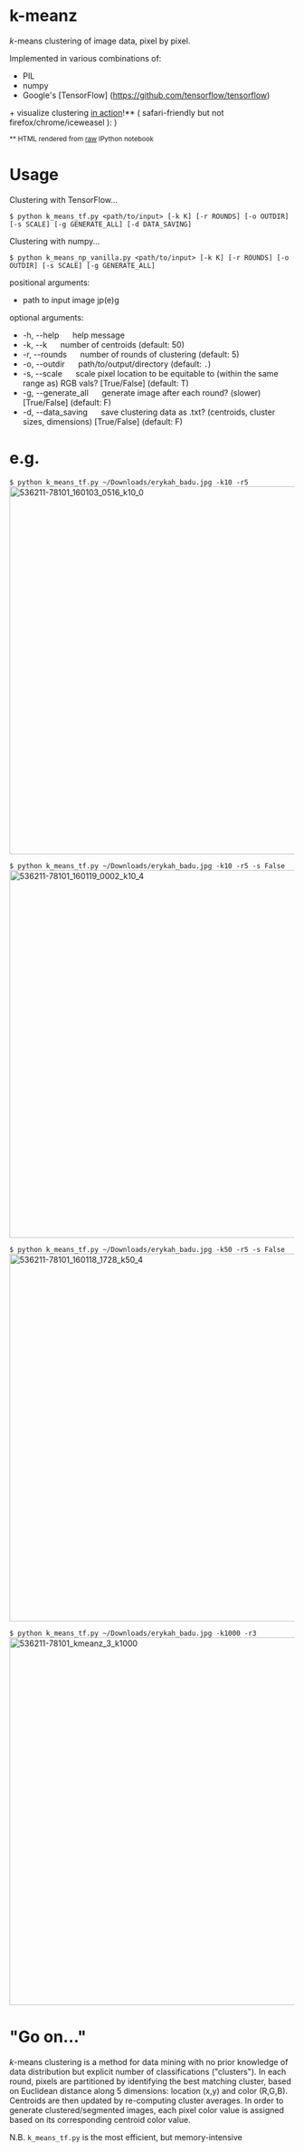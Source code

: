# k-meanz
_k_-means clustering of image data, pixel by pixel.

Implemented in various combinations of:
* PIL
* numpy
* Google's [TensorFlow] (https://github.com/tensorflow/tensorflow)

\+ visualize clustering [in action](https://meereeum.github.io/k-meanz)!**
( safari-friendly but not firefox/chrome/iceweasel ): )

<sub>** HTML rendered from [raw](https://github.com/meereeum/k-meanz/blob/master/ipython/plotting_roids.ipynb) IPython notebook</sub>

# Usage

Clustering with TensorFlow...

```$ python k_means_tf.py <path/to/input> [-k K] [-r ROUNDS] [-o OUTDIR] [-s SCALE] [-g GENERATE_ALL] [-d DATA_SAVING]```

Clustering with numpy...

```$ python k_means_np_vanilla.py <path/to/input> [-k K] [-r ROUNDS] [-o OUTDIR] [-s SCALE] [-g GENERATE_ALL]```

positional arguments:
* path to input image jp(e)g

optional arguments:
* -h, --help &nbsp;&nbsp;&nbsp;&nbsp; help message
* -k, --k &nbsp;&nbsp;&nbsp;&nbsp; number of centroids (default: 50)
* -r, --rounds &nbsp;&nbsp;&nbsp;&nbsp; number of rounds of clustering (default: 5)
* -o, --outdir &nbsp;&nbsp;&nbsp;&nbsp; path/to/output/directory (default: ```.```)
* -s, --scale &nbsp;&nbsp;&nbsp;&nbsp; scale pixel location to be equitable to (within the same range as) RGB vals? \[True/False\] (default: T)
* -g, --generate_all &nbsp;&nbsp;&nbsp;&nbsp; generate image after each round? (slower) \[True/False\] (default: F)
* -d, --data_saving &nbsp;&nbsp;&nbsp;&nbsp; save clustering data as .txt? (centroids, cluster sizes, dimensions) \[True/False\] (default: F)

# e.g.

```$ python k_means_tf.py ~/Downloads/erykah_badu.jpg -k10 -r5```
<a data-flickr-embed="true"  href="https://www.flickr.com/photos/102397924@N07/24178107450/in/dateposted-public/" title="536211-78101_160103_0516_k10_0"><img src="https://farm2.staticflickr.com/1614/24178107450_60f51bb83b_b.jpg" width="650" height="650" alt="536211-78101_160103_0516_k10_0"></a>

```$ python k_means_tf.py ~/Downloads/erykah_badu.jpg -k10 -r5 -s False```
<a data-flickr-embed="true"  href="https://www.flickr.com/photos/102397924@N07/24178583830/in/dateposted-public/" title="536211-78101_160119_0002_k10_4"><img src="https://farm2.staticflickr.com/1651/24178583830_c598f41e8a_b.jpg" width="650" height="650" alt="536211-78101_160119_0002_k10_4"></a>

```$ python k_means_tf.py ~/Downloads/erykah_badu.jpg -k50 -r5 -s False```
<a data-flickr-embed="true"  href="https://www.flickr.com/photos/102397924@N07/24474140105/in/dateposted-public/" title="536211-78101_160118_1728_k50_4"><img src="https://farm2.staticflickr.com/1636/24474140105_bcce40ca4c_b.jpg" width="650" height="650" alt="536211-78101_160118_1728_k50_4"></a>

```$ python k_means_tf.py ~/Downloads/erykah_badu.jpg -k1000 -r3```
<a data-flickr-embed="true"  href="https://www.flickr.com/photos/102397924@N07/24473648725/in/dateposted-public/" title="536211-78101_kmeanz_3_k1000"><img src="https://farm2.staticflickr.com/1651/24473648725_a449105fcc_b.jpg" width="650" height="650" alt="536211-78101_kmeanz_3_k1000"></a>


# "Go on..."

_k_-means clustering is a method for data mining with no prior knowledge of data distribution but explicit number of classifications ("clusters"). In each round, pixels are partitioned by identifying the best matching cluster, based on Euclidean distance along 5 dimensions: location (x,y) and color (R,G,B). Centroids are then updated by re-computing cluster averages. In order to generate clustered/segmented images, each pixel color value is assigned based on its corresponding centroid color value.

N.B. ```k_means_tf.py``` is the most efficient, but memory-intensive
